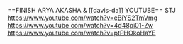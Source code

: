 ==FINISH ARYA AKASHA & [[davis-da]] YOUTUBE==
STJ
https://www.youtube.com/watch?v=eBiYS2TmVmg
https://www.youtube.com/watch?v=4d48pi01-Zw
https://www.youtube.com/watch?v=ptPHOkoHaYE